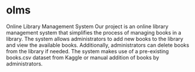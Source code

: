 # olms
Online Library Management System
Our project is an online library management system that simplifies the process of managing books in a library. The system allows administrators to add new books to the library and view the available books. Additionally, administrators can delete books from the library if needed. The system makes use of a pre-existing books.csv dataset from Kaggle or manual addition of books by administrators. 
